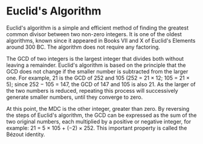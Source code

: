 # Euclid's Algorithm
Euclid's algorithm is a simple and efficient method of finding the greatest common divisor between two non-zero integers. It is one of the oldest algorithms, known since it appeared in Books VII and X of Euclid's Elements around 300 BC. The algorithm does not require any factoring.

The GCD of two integers is the largest integer that divides both without leaving a remainder. Euclid's algorithm is based on the principle that the GCD does not change if the smaller number is subtracted from the larger one. For example, 21 is the GCD of 252 and 105 (252 = 21 × 12; 105 = 21 × 5); since 252 − 105 = 147, the GCD of 147 and 105 is also 21. As the larger of the two numbers is reduced, repeating this process will successively generate smaller numbers, until they converge to zero.

At this point, the MDC is the other integer, greater than zero. By reversing the steps of Euclid's algorithm, the GCD can be expressed as the sum of the two original numbers, each multiplied by a positive or negative integer, for example: 21 = 5 × 105 + (−2) × 252. This important property is called the Bézout identity.
